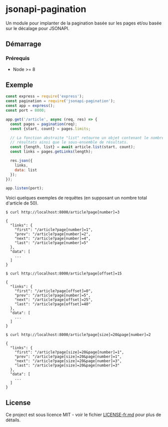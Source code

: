 # jsonapi-pagination #

Un module pour implanter de la pagination basée sur les pages et/ou basée sur le décalage pour JSONAPI.

## Démarrage ##

### Prérequis ###

* Node >= 8

## Exemple ###

```js
const express = require('express');
const pagination = require('jsonapi-pagination');
const app = express();
const port = 8000;

app.get('/article', async (req, res) => {
  const pages = pagination(req);
  const {start, count} = pages.limits;

  // La fonction abstraite "list" retourne un objet contenant le nombre total de
  // résultats ainsi que le sous-ensemble de résultats.
  const {length, list} = await article.list(start, count);
  const links = pages.getLinks(length);

  res.json({
    links,
    data: list
  });
});

app.listen(port);
```

Voici quelques exemples de requêtes (en supposant un nombre total d'article de 50).

```
$ curl http://localhost:8000/article?page[number]=3

{
  "links": {
    "first": "/article?page[number]=1",
    "prev": "/article?page[number]=2",
    "next": "/article?page[number]=4",
    "last": "/article?page[number]=5"
  },
  "data": [
    ...
  ]
}

$ curl http://localhost:8000/article?page[offset]=15

{
  "links": {
    "first": "/article?page[offset]=0",
    "prev": "/article?page[number]=5",
    "next": "/article?page[offset]=25",
    "last": "/article?page[offset]=40"
  },
  "data": [
    ...
  ]
}

$ curl http://localhost:8000/article?page[size]=20&page[number]=2

{
  "links": {
    "first": "/article?page[size]=20&page[number]=1",
    "prev": "/article?page[size]=20&page[number]=1",
    "next": "/article?page[size]=20&page[number]=3",
    "last": "/article?page[size]=20&page[number]=3"
  },
  "data": [
    ...
  ]
}
```

## License ##

Ce project est sous licence MIT - voir le fichier [LICENSE-fr.md](LICENSE-fr.md) pour plus de détails.
